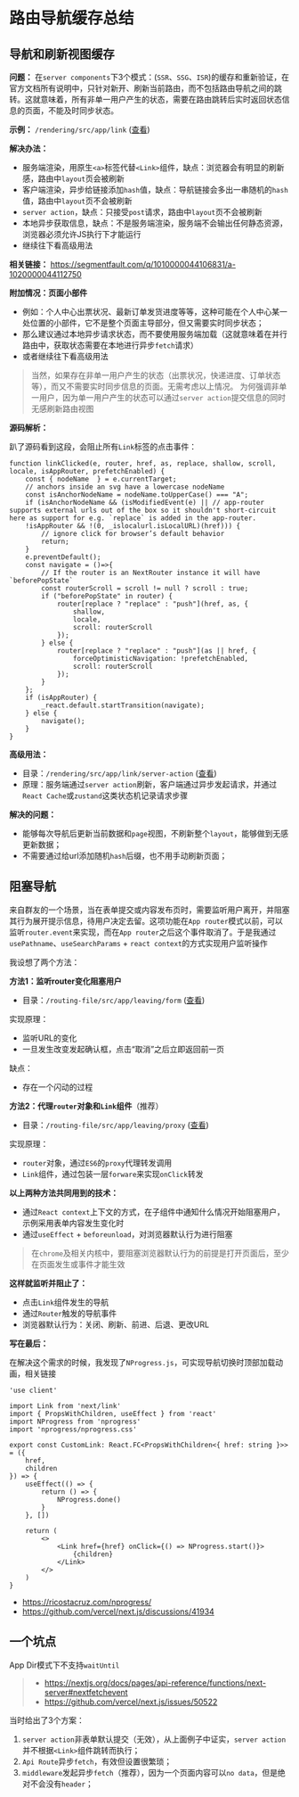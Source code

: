 # 路由导航缓存总结

## 导航和刷新视图缓存

**问题：** 在`server components`下3个模式：(`SSR`、`SSG`、`ISR`)的缓存和重新验证，在官方文档所有说明中，只针对新开、刷新当前路由，而不包括路由导航之间的跳转。这就意味着，所有非单一用户产生的状态，需要在路由跳转后实时返回状态信息的页面，不能及时同步状态。

**示例：** `/rendering/src/app/link` ([查看](https://github.com/cgfeel/next.v2/tree/master/rendering/src/app/link))

**解决办法：** 

 - 服务端渲染，用原生`<a>`标签代替`<Link>`组件，缺点：浏览器会有明显的刷新感，路由中`layout`页会被刷新
 - 客户端渲染，异步给链接添加`hash`值，缺点：导航链接会多出一串随机的`hash`值，路由中`layout`页不会被刷新
 - `server action`，缺点：只接受`post`请求，路由中`layout`页不会被刷新
 - 本地异步获取信息，缺点：不是服务端渲染，服务端不会输出任何静态资源，浏览器必须允许JS执行下才能运行
 - 继续往下看高级用法

**相关链接：** https://segmentfault.com/q/1010000044106831/a-1020000044112750

**附加情况：页面小部件** 

- 例如：个人中心出票状况、最新订单发货进度等等，这种可能在个人中心某一处位置的小部件，它不是整个页面主导部分，但又需要实时同步状态；
- 那么建议通过本地异步请求状态，而不要使用服务端加载（这就意味着在并行路由中，获取状态需要在本地进行异步`fetch`请求）
- 或者继续往下看高级用法

> 当然，如果存在非单一用户产生的状态（出票状况，快递进度、订单状态等），而又不需要实时同步信息的页面。无需考虑以上情况。
> 为何强调非单一用户，因为单一用户产生的状态可以通过`server action`提交信息的同时无感刷新路由视图

**源码解析：**

趴了源码看到这段，会阻止所有`Link`标签的点击事件：

```
function linkClicked(e, router, href, as, replace, shallow, scroll, locale, isAppRouter, prefetchEnabled) {
    const { nodeName  } = e.currentTarget;
    // anchors inside an svg have a lowercase nodeName
    const isAnchorNodeName = nodeName.toUpperCase() === "A";
    if (isAnchorNodeName && (isModifiedEvent(e) || // app-router supports external urls out of the box so it shouldn't short-circuit here as support for e.g. `replace` is added in the app-router.
    !isAppRouter && !(0, _islocalurl.isLocalURL)(href))) {
        // ignore click for browser’s default behavior
        return;
    }
    e.preventDefault();
    const navigate = ()=>{
        // If the router is an NextRouter instance it will have `beforePopState`
        const routerScroll = scroll != null ? scroll : true;
        if ("beforePopState" in router) {
            router[replace ? "replace" : "push"](href, as, {
                shallow,
                locale,
                scroll: routerScroll
            });
        } else {
            router[replace ? "replace" : "push"](as || href, {
                forceOptimisticNavigation: !prefetchEnabled,
                scroll: routerScroll
            });
        }
    };
    if (isAppRouter) {
        _react.default.startTransition(navigate);
    } else {
        navigate();
    }
}
```

**高级用法：**

- 目录：`/rendering/src/app/link/server-action` ([查看](https://github.com/cgfeel/next.v2/tree/master/rendering/src/app/link/server-action))
- 原理：服务端通过`server action`刷新，客户端通过异步发起请求，并通过`React Cache`或`zustand`这类状态机记录请求步骤

**解决的问题：**

- 能够每次导航后更新当前数据和`page`视图，不刷新整个`layout`，能够做到无感更新数据；
- 不需要通过给url添加随机`hash`后缀，也不用手动刷新页面；

## 阻塞导航

来自群友的一个场景，当在表单提交或内容发布页时，需要监听用户离开，并阻塞其行为展开提示信息，待用户决定去留。这项功能在`App router`模式以前，可以监听`router.event`来实现，而在`App router`之后这个事件取消了。于是我通过`usePathname`、`useSearchParams` + `react context`的方式实现用户监听操作

我设想了两个方法：

**方法1：监听router变化阻塞用户**

- 目录：`/routing-file/src/app/leaving/form` ([查看](https://github.com/cgfeel/next.v2/tree/master/routing-file/src/app/leaving/form))

实现原理：

- 监听URL的变化
- 一旦发生改变发起确认框，点击“取消”之后立即返回前一页

缺点：

- 存在一个闪动的过程

**方法2：代理`router`对象和`Link`组件**（推荐）

- 目录：`/routing-file/src/app/leaving/proxy` ([查看](https://github.com/cgfeel/next.v2/tree/master/routing-file/src/app/leaving/proxy))

实现原理：

- `router`对象，通过`ES6`的`proxy`代理转发调用
- `Link`组件，通过包装一层`forware`来实现`onClick`转发

**以上两种方法共同用到的技术：**

- 通过`React context`上下文的方式，在子组件中通知什么情况开始阻塞用户，示例采用表单内容发生变化时
- 通过`useEffect` + `beforeunload`，对浏览器默认行为进行阻塞

> 在`chrome`及相关内核中，要阻塞浏览器默认行为的前提是打开页面后，至少在页面发生或事件才能生效

**这样就监听并阻止了：**

- 点击`Link`组件发生的导航
- 通过`Router`触发的导航事件
- 浏览器默认行为：关闭、刷新、前进、后退、更改URL

**写在最后：**

在解决这个需求的时候，我发现了`NProgress.js`，可实现导航切换时顶部加载动画，相关链接

```
'use client'

import Link from 'next/link'
import { PropsWithChildren, useEffect } from 'react'
import NProgress from 'nprogress'
import 'nprogress/nprogress.css'

export const CustomLink: React.FC<PropsWithChildren<{ href: string }>> = ({
    href,
    children
}) => {
    useEffect(() => {
        return () => {
            NProgress.done()
        }
    }, [])

    return (
        <>
            <Link href={href} onClick={() => NProgress.start()}>
                {children}
            </Link>
        </>
    )
}
```

- https://ricostacruz.com/nprogress/
- https://github.com/vercel/next.js/discussions/41934

## 一个坑点

App Dir模式下不支持`waitUntil`

> - https://nextjs.org/docs/pages/api-reference/functions/next-server#nextfetchevent
> - https://github.com/vercel/next.js/issues/50522

当时给出了3个方案：

1. `server action`非表单默认提交（无效），从上面例子中证实，`server action`并不根据`<Link>`组件跳转而执行；
2. `Api Route`异步`fetch`，有效但设置很繁琐；
3. `middleware`发起异步`fetch`（推荐），因为一个页面内容可以`no data`，但是绝对不会没有`header`；